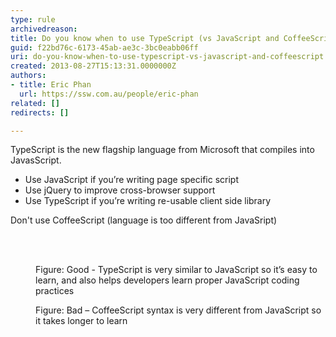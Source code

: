 ```yaml
---
type: rule
archivedreason: 
title: Do you know when to use TypeScript (vs JavaScript and CoffeeScript)?
guid: f22bd76c-6173-45ab-ae3c-3bc0eabb06ff
uri: do-you-know-when-to-use-typescript-vs-javascript-and-coffeescript
created: 2013-08-27T15:13:31.0000000Z
authors:
- title: Eric Phan
  url: https://ssw.com.au/people/eric-phan
related: []
redirects: []

---
```



<p>​TypeScript is the new flagship language from Microsoft that compiles into JavasScript.</p><ul><li>
      Use JavaScript if you’re writing page specific script</li><li>
      Use jQuery to improve cross-browser support</li><li>
      Use TypeScript if you’re writing re-usable client side library</li></ul><p>Don't use CoffeeScript (language is too different from JavaSript)</p>
<br><excerpt class='endintro'></excerpt><br>
<dl class="goodImage"><dt>
      <img src="/WebSites/RulestoBetterWebsitesJavaScript/PublishingImages/typescript-good.jpg" alt="" />
   </dt><dd>Figure&#58; Good - TypeScript is very similar to JavaScript so it’s easy to learn, and also helps developers learn proper JavaScript coding practices</dd><dl class="badImage"><dt>
         <img src="/WebSites/RulestoBetterWebsitesJavaScript/PublishingImages/typescript-bad.jpg" alt="" />
      </dt><dd>Figure&#58; Bad – CoffeeScript syntax is very different from JavaScript so it takes longer to learn</dd> ​</dl></dl>


